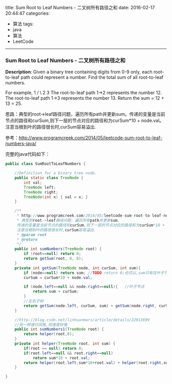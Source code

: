 




title: Sum Root to Leaf Numbers - 二叉树所有路径之和
date: 2016-02-17 20:44:47
categories: 
- 算法
tags: 
- java
- 算法
- LeetCode
<!--updated: 2016-02-17 21:40:47-->
---

### Sum Root to Leaf Numbers - 二叉树所有路径之和
**Description**: Given a binary tree containing digits from 0-9 only, each root-to-leaf path could represent a number. Find the total sum of all root-to-leaf numbers.

 For example,
   1
  / \\
 2   3
 The root-to-leaf path 1->2 represents the number 12.
 The root-to-leaf path 1->3 represents the number 13.
 Return the sum = 12 + 13 = 25.
 
思路：典型的root->leaf路径问题，遍历所有path并更新sum。传递的变量是当前节点的路径和curSum,则下一层的节点对应的路径和为curSum*10 + node.val。注意当根到叶的路径很长时,curSum容易溢出.
     
参考：http://www.programcreek.com/2014/05/leetcode-sum-root-to-leaf-numbers-java/

完整的java代码如下：

```java
public class SumRootToLeafNumbers {

    //Definition for a binary tree node.
    public static class TreeNode {
        int val;
        TreeNode left;
        TreeNode right;
        TreeNode(int x) { val = x; }
    }

    /**
     * http://www.programcreek.com/2014/05/leetcode-sum-root-to-leaf-numbers-java/
     * 典型的root->leaf路径问题，遍历所有path并更新sum。
     传递的变量是当前节点的路径和curSum,则下一层的节点对应的路径和为curSum*10 + node.val。
     注意当根到叶的路径很长时,curSum容易溢出.
     * @param root
     * @return
     */
    public int sumNumbers(TreeNode root) {
        if (root==null) return 0;
        return getSum(root, 0, 0);
    }
    private int getSum(TreeNode node, int curSum, int sum){
        if (node==null) return sum; //TODO return 0;也可以,sum只有在叶子节点才触发计算
        curSum = curSum*10 + node.val;

        if (node.left==null && node.right==null){   //叶子节点
            return sum + curSum;
        }
        //左右子树
        return getSum(node.left, curSum, sum) + getSum(node.right, curSum, sum);
    }

    //http://blog.csdn.net/linhuanmars/article/details/22913699
    //另一种递归风格,但速度较慢
    public int sumNumbers1(TreeNode root) {
        return helper(root,0);
    }
    private int helper(TreeNode root, int sum) {
        if(root == null) return 0;
        if(root.left==null && root.right==null)
            return sum*10 + root.val;
        return helper(root.left,sum*10+root.val) + helper(root.right,sum*10+root.val);
    }

}
```
